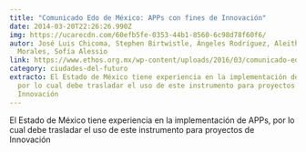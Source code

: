 ```yaml
---
title: "Comunicado Edo de México: APPs con fines de Innovación"
date: 2014-03-20T22:26:26.990Z
img: https://ucarecdn.com/60efb5fe-0353-44b1-8560-6c98d78f60f6/
autor: José Luis Chicoma, Stephen Birtwistle, Ángeles Rodríguez, Aleithya
  Morales, Sofía Alessio
link: https://www.ethos.org.mx/wp-content/uploads/2016/03/comunicado-edomex.pdf
category: ciudades-del-futuro
extracto: El Estado de México tiene experiencia en la implementación de APPs,
  por lo cual debe trasladar el uso de este instrumento para proyectos de
  Innovación
---
```

El Estado de México tiene experiencia en la implementación de APPs, por lo cual debe trasladar el uso de este instrumento para proyectos de Innovación
